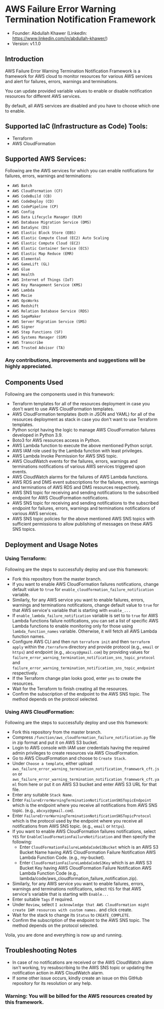 # AWS Failure Error Warning Termination Notification Framework

-   Founder: Abdullah Khawer (LinkedIn: https://www.linkedin.com/in/abdullah-khawer/)
-   Version: v1.1.0

## Introduction

AWS Failure Error Warning Termination Notification Framework is a framework for AWS cloud to monitor resources for various AWS services and alert for failures, errors, warnings and terminations.

You can update provided variable values to enable or disable notification resources for different AWS services.

By default, all AWS services are disabled and you have to choose which one to enable.

## Supported IaC (Infrastructure as Code) Tools:

- Terraform
- AWS CloudFormation

## Supported AWS Services:

Following are the AWS services for which you can enable notifications for failures, errors, warnings and terminations:

-   `AWS Batch`
-   `AWS CloudFormation (CF)`
-   `AWS CodeBuild (CB)`
-   `AWS CodeDeploy (CD)`
-   `AWS CodePipeline (CP)`
-   `AWS Config`
-   `AWS Data Lifecycle Manager (DLM)`
-   `AWS Database Migration Service (DMS)`
-   `AWS DataSync (DS)`
-   `AWS Elastic Block Store (EBS)`
-   `AWS Elastic Compute Cloud (EC2) Auto Scaling`
-   `AWS Elastic Compute Cloud (EC2)`
-   `AWS Elastic Container Service (ECS)`
-   `AWS Elastic Map Reduce (EMR)`
-   `AWS Elemental`
-   `AWS GameLift (GL)`
-   `AWS Glue`
-   `AWS Health`
-   `AWS Internet of Things (IoT)`
-   `AWS Key Management Service (KMS)`
-   `AWS Lambda`
-   `AWS Macie`
-   `AWS OpsWorks`
-   `AWS Redshift`
-   `AWS Relation Database Service (RDS)`
-   `AWS SageMaker`
-   `AWS Server Migration Service (SMS)`
-   `AWS Signer`
-   `AWS Step Functions (SF)`
-   `AWS Systems Manager (SSM)`
-   `AWS Transcribe`
-   `AWS Trusted Advisor (TA)`

### Any contributions, improvements and suggestions will be highly appreciated.

## Components Used

Following are the components used in this framework:

-   Terraform templates for all of the resources deployment in case you don't want to use AWS CloudFormation templates.
-   AWS CloudFormation templates (both in JSON and YAML) for all of the resources deployment as stack in case you don't want to use Terraform templates.
-   Python script having the logic to manage AWS CloudFormation failures developed in Python 3.9.
-   Boto3 for AWS resources access in Python.
-   AWS Lambda function to execute the above mentioned Python script.
-   AWS IAM role used by the Lambda function with least privileges.
-   AWS Lambda Invoke Permission for AWS SNS topic.
-   AWS CloudWatch events for the failures, errors, warnings and terminations notifications of various AWS services triggered upon events.
-   AWS CloudWatch alarms for the failures of AWS Lambda functions.
-   AWS RDS and DMS event subscriptions for the failures, errors, warnings and terminations of AWS RDS and DMS resources respectively.
-   AWS SNS topic for receiving and sending notifications to the subscribed endpoint for AWS CloudFormation notifications.
-   AWS SNS topic for receiving and sending notifications to the subscribed endpoint for failures, errors, warnings and terminations notifications of various AWS services.
-   AWS SNS topic policies for the above mentioned AWS SNS topics with sufficient permissions to allow publishing of messages on these AWS SNS topics.

## Deployment and Usage Notes

### Using Terraform:

Following are the steps to successfully deploy and use this framework:
-   Fork this repository from the master branch.
-   If you want to enable AWS CloudFormation failures notifications, change default value to `true` for `enable_cloudformation_failure_notification` variable.
-   Similarly, for any AWS service you want to enable failures, errors, warnings and terminations notifications, change default value to `true` for that AWS service's variable that is starting with `enable_...`
-   If `enable_lambda_failure_notification` variable is set to to `true` for AWS Lambda functions failure notifications, you can set a list of specific AWS Lambda functions to enable monitoring only for those using `lambda_function_names` variable. Otherwise, it will fetch all AWS Lambda function names.
-   Configure AWS CLI and then run `terraform init` and then `terraform apply` within the `/terraform` directory and provide protocol (e.g., `email` or `https`) and endpoint (e.g., `abcxyz@gmail.com`) by providing values for `failure_error_warning_termination_notification_sns_topic_protocol` and `failure_error_warning_termination_notification_sns_topic_endpoint` respectively.
-   If the Terraform change plan looks good, enter `yes` to create the resources.
-   Wait for the Terraform to finish creating all the resources.
-   Confirm the subscription of the endpoint to the AWS SNS topic. The method depends on the protocol selected.

### Using AWS CloudFormation:

Following are the steps to successfully deploy and use this framework:
-   Fork this repository from the master branch.
-   Compress `/function/aws_cloudformation_failure_notification.py` file in zip format and put it on AWS S3 bucket.
-   Login to AWS console with IAM user credentials having the required admin privileges to create resources via AWS CloudFormation.
-   Go to AWS CloudFormation and choose to `Create Stack`.
-   Under `Choose a template`, either upload `aws_failure_error_warning_termination_notification_framework_cft.json` or `aws_failure_error_warning_termination_notification_framework_cft.yaml` from here or put it on AWS S3 bucket and enter AWS S3 URL for that file.
-   Enter any suitable `Stack Name`.
-   Enter `FailureErrorWarningTerminationNotificationSNSTopicEndpoint` which is the endpoint where you receive all notifications from AWS SNS topic. (e.g., `abcxyz@gmail.com`).
-   Enter `FailureErrorWarningTerminationNotificationSNSTopicProtocol` which is the protocol used by the endpoint where you receive all notifications from AWS SNS topic. (e.g., `email` or `https`).
-   If you want to enable AWS CloudFormation failures notifications, select `YES` for `EnableCloudFormationFailureNotification` and then specify the following:
    -   Enter `CloudFormationFailureLambdaCodeS3Bucket` which is an AWS S3 Bucket Name having AWS CloudFormation Failure Notification AWS Lambda Function Code. (e.g., my-bucket).
    -   Enter `CloudFormationFailureLambdaCodeS3Key` which is an AWS S3 Bucket Key having AWS CloudFormation Failure Notification AWS Lambda Function Code (e.g., lambda/code/aws_cloudformation_failure_notification.zip).
-   Similarly, for any AWS service you want to enable failures, errors, warnings and terminations notifications, select `YES` for that AWS service's variable that is starting with `Enable...`
-   Enter suitable `Tags` if required.
-   Under `Review`, select `I acknowledge that AWS CloudFormation might create IAM resources with custom names.` and click create.
-   Wait for the stack to change its `Status` to `CREATE_COMPLETE`.
-   Confirm the subscription of the endpoint to the AWS SNS topic. The method depends on the protocol selected.

Voila, you are done and everything is now up and running.

## Troubleshooting Notes

-   In case of no notifications are received or the AWS CloudWatch alarm isn't working, try resubscribing to the AWS SNS topic or updating the notification action in AWS CloudWatch alarm.
-   If some other issue occurs, kindly create an issue on this GitHub repository for its resolution or any help.

### Warning: You will be billed for the AWS resources created by this framework.
